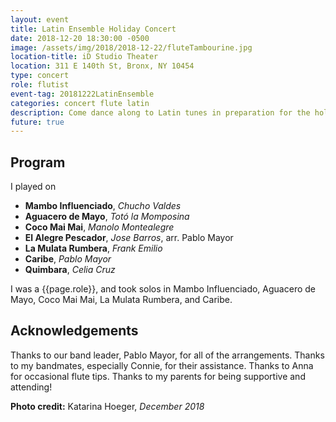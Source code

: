 ```yaml
---
layout: event
title: Latin Ensemble Holiday Concert
date: 2018-12-20 18:30:00 -0500
image: /assets/img/2018/2018-12-22/fluteTambourine.jpg
location-title: iD Studio Theater
location: 311 E 140th St, Bronx, NY 10454
type: concert
role: flutist
event-tag: 20181222LatinEnsemble
categories: concert flute latin
description: Come dance along to Latin tunes in preparation for the holidays!
future: true
---
```

## Program
I played on
- **Mambo Influenciado**, *Chucho Valdes*
- **Aguacero de Mayo**, *Totó la Momposina*
- **Coco Mai Mai**, *Manolo Montealegre*
- **El Alegre Pescador**, *Jose Barros*, arr. Pablo Mayor
- **La Mulata Rumbera**, *Frank Emilio*
- **Caribe**, *Pablo Mayor*
- **Quimbara**, *Celia Cruz*

I was a {{page.role}}, and took solos in Mambo Influenciado, Aguacero de Mayo, Coco Mai Mai, La Mulata Rumbera, and Caribe.

## Acknowledgements
Thanks to our band leader, Pablo Mayor, for all of the arrangements. Thanks to my bandmates, especially Connie, for their assistance. Thanks to Anna for occasional flute tips. Thanks to my parents for being supportive and attending!

**Photo credit:**
Katarina Hoeger, *December 2018*
